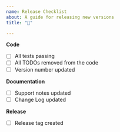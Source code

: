 ```yaml
---
name: Release Checklist
about: A guide for releasing new versions
title: "🚀"

---
```


**Code**

- [ ] All tests passing
- [ ] All TODOs removed from the code
- [ ] Version number updated

**Documentation**

- [ ] Support notes updated
- [ ] Change Log updated

**Release**

- [ ] Release tag created
